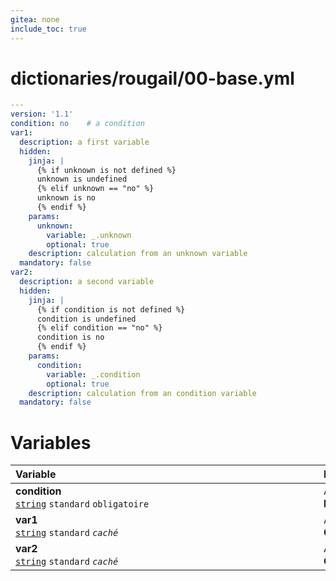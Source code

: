 ```yaml
---
gitea: none
include_toc: true
---
```

# dictionaries/rougail/00-base.yml

```yaml
---
version: '1.1'
condition: no    # a condition
var1:
  description: a first variable
  hidden:
    jinja: |
      {% if unknown is not defined %}
      unknown is undefined
      {% elif unknown == "no" %}
      unknown is no
      {% endif %}
    params:
      unknown:
        variable: _.unknown
        optional: true
    description: calculation from an unknown variable
  mandatory: false
var2:
  description: a second variable
  hidden:
    jinja: |
      {% if condition is not defined %}
      condition is undefined
      {% elif condition == "no" %}
      condition is no
      {% endif %}
    params:
      condition:
        variable: _.condition
        optional: true
    description: calculation from an condition variable
  mandatory: false
```
# Variables

| Variable&nbsp;&nbsp;&nbsp;&nbsp;&nbsp;&nbsp;&nbsp;&nbsp;&nbsp;&nbsp;&nbsp;&nbsp;&nbsp;&nbsp;&nbsp;&nbsp;&nbsp;&nbsp;&nbsp;&nbsp;&nbsp;&nbsp;&nbsp;&nbsp;&nbsp;&nbsp;&nbsp;&nbsp;&nbsp;&nbsp;&nbsp;&nbsp;&nbsp;&nbsp;&nbsp;&nbsp;&nbsp;&nbsp;&nbsp;&nbsp;&nbsp;&nbsp;&nbsp;&nbsp;&nbsp;&nbsp;&nbsp;&nbsp;&nbsp;&nbsp;&nbsp;&nbsp;&nbsp;&nbsp;&nbsp;&nbsp;&nbsp;&nbsp;&nbsp;&nbsp;&nbsp;&nbsp;&nbsp;&nbsp;&nbsp;&nbsp;&nbsp;&nbsp;&nbsp;&nbsp;&nbsp;&nbsp;&nbsp;&nbsp;&nbsp;&nbsp;&nbsp;&nbsp;&nbsp;&nbsp;&nbsp;&nbsp;&nbsp;&nbsp;&nbsp;&nbsp;&nbsp;&nbsp;&nbsp;&nbsp;&nbsp;&nbsp;&nbsp;&nbsp;&nbsp;&nbsp;   | Description&nbsp;&nbsp;&nbsp;&nbsp;&nbsp;&nbsp;&nbsp;&nbsp;&nbsp;&nbsp;&nbsp;&nbsp;&nbsp;&nbsp;&nbsp;&nbsp;&nbsp;&nbsp;&nbsp;&nbsp;&nbsp;&nbsp;&nbsp;&nbsp;&nbsp;&nbsp;&nbsp;&nbsp;&nbsp;&nbsp;&nbsp;&nbsp;&nbsp;&nbsp;&nbsp;&nbsp;&nbsp;&nbsp;&nbsp;&nbsp;&nbsp;&nbsp;&nbsp;&nbsp;&nbsp;&nbsp;&nbsp;&nbsp;&nbsp;&nbsp;&nbsp;&nbsp;&nbsp;&nbsp;&nbsp;&nbsp;&nbsp;&nbsp;&nbsp;&nbsp;&nbsp;&nbsp;&nbsp;&nbsp;&nbsp;&nbsp;&nbsp;&nbsp;&nbsp;&nbsp;&nbsp;&nbsp;&nbsp;&nbsp;&nbsp;&nbsp;&nbsp;&nbsp;&nbsp;&nbsp;&nbsp;&nbsp;&nbsp;&nbsp;&nbsp;&nbsp;&nbsp;&nbsp;&nbsp;&nbsp;&nbsp;&nbsp;&nbsp;   |
|------------------------------------------------------------------------------------------------------------------------------------------------------------------------------------------------------------------------------------------------------------------------------------------------------------------------------------------------------------------------------------------------------------------------------------------------------------------------------------------------------------------------------------------------------------------------------------------------------------|---------------------------------------------------------------------------------------------------------------------------------------------------------------------------------------------------------------------------------------------------------------------------------------------------------------------------------------------------------------------------------------------------------------------------------------------------------------------------------------------------------------------------------------------------------------------------------------------|
| **condition**<br/>[`string`](https://rougail.readthedocs.io/en/latest/variable.html#variables-types) `standard` `obligatoire`                                                                                                                                                                                                                                                                                                                                                                                                                                                                              | A condition.<br/>**Défaut**: no                                                                                                                                                                                                                                                                                                                                                                                                                                                                                                                                                             |
| **var1**<br/>[`string`](https://rougail.readthedocs.io/en/latest/variable.html#variables-types) `standard` _`caché`_                                                                                                                                                                                                                                                                                                                                                                                                                                                                                       | A first variable.<br/>**Caché**: calculation from an unknown variable.                                                                                                                                                                                                                                                                                                                                                                                                                                                                                                                      |
| **var2**<br/>[`string`](https://rougail.readthedocs.io/en/latest/variable.html#variables-types) `standard` _`caché`_                                                                                                                                                                                                                                                                                                                                                                                                                                                                                       | A second variable.<br/>**Caché**: calculation from an condition variable.                                                                                                                                                                                                                                                                                                                                                                                                                                                                                                                   |


